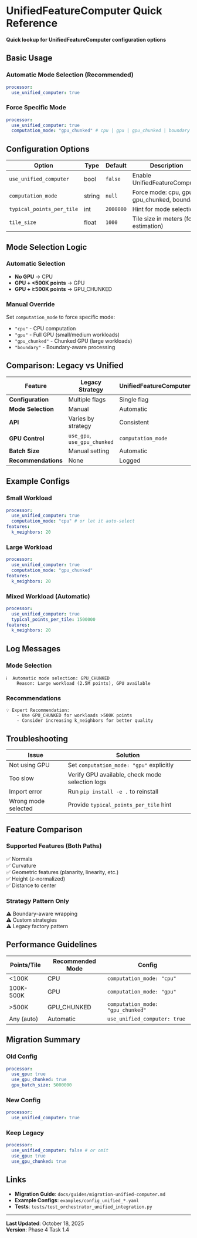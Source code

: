 # UnifiedFeatureComputer Quick Reference

**Quick lookup for UnifiedFeatureComputer configuration options**

## Basic Usage

### Automatic Mode Selection (Recommended)

```yaml
processor:
  use_unified_computer: true
```

### Force Specific Mode

```yaml
processor:
  use_unified_computer: true
  computation_mode: "gpu_chunked" # cpu | gpu | gpu_chunked | boundary
```

## Configuration Options

| Option                    | Type   | Default   | Description                                 |
| ------------------------- | ------ | --------- | ------------------------------------------- |
| `use_unified_computer`    | bool   | `false`   | Enable UnifiedFeatureComputer               |
| `computation_mode`        | string | `null`    | Force mode: cpu, gpu, gpu_chunked, boundary |
| `typical_points_per_tile` | int    | `2000000` | Hint for mode selection                     |
| `tile_size`               | float  | `1000`    | Tile size in meters (for estimation)        |

## Mode Selection Logic

### Automatic Selection

- **No GPU** → CPU
- **GPU + <500K points** → GPU
- **GPU + ≥500K points** → GPU_CHUNKED

### Manual Override

Set `computation_mode` to force specific mode:

- `"cpu"` - CPU computation
- `"gpu"` - Full GPU (small/medium workloads)
- `"gpu_chunked"` - Chunked GPU (large workloads)
- `"boundary"` - Boundary-aware processing

## Comparison: Legacy vs Unified

| Feature             | Legacy Strategy              | UnifiedFeatureComputer |
| ------------------- | ---------------------------- | ---------------------- |
| **Configuration**   | Multiple flags               | Single flag            |
| **Mode Selection**  | Manual                       | Automatic              |
| **API**             | Varies by strategy           | Consistent             |
| **GPU Control**     | `use_gpu`, `use_gpu_chunked` | `computation_mode`     |
| **Batch Size**      | Manual setting               | Automatic              |
| **Recommendations** | None                         | Logged                 |

## Example Configs

### Small Workload

```yaml
processor:
  use_unified_computer: true
  computation_mode: "cpu" # or let it auto-select
features:
  k_neighbors: 20
```

### Large Workload

```yaml
processor:
  use_unified_computer: true
  computation_mode: "gpu_chunked"
features:
  k_neighbors: 20
```

### Mixed Workload (Automatic)

```yaml
processor:
  use_unified_computer: true
  typical_points_per_tile: 1500000
features:
  k_neighbors: 20
```

## Log Messages

### Mode Selection

```
ℹ️  Automatic mode selection: GPU_CHUNKED
    Reason: Large workload (2.5M points), GPU available
```

### Recommendations

```
💡 Expert Recommendation:
    - Use GPU_CHUNKED for workloads >500K points
    - Consider increasing k_neighbors for better quality
```

## Troubleshooting

| Issue               | Solution                                        |
| ------------------- | ----------------------------------------------- |
| Not using GPU       | Set `computation_mode: "gpu"` explicitly        |
| Too slow            | Verify GPU available, check mode selection logs |
| Import error        | Run `pip install -e .` to reinstall             |
| Wrong mode selected | Provide `typical_points_per_tile` hint          |

## Feature Comparison

### Supported Features (Both Paths)

✅ Normals  
✅ Curvature  
✅ Geometric features (planarity, linearity, etc.)  
✅ Height (z-normalized)  
✅ Distance to center

### Strategy Pattern Only

⚠️ Boundary-aware wrapping  
⚠️ Custom strategies  
⚠️ Legacy factory pattern

## Performance Guidelines

| Points/Tile | Recommended Mode | Config                            |
| ----------- | ---------------- | --------------------------------- |
| <100K       | CPU              | `computation_mode: "cpu"`         |
| 100K-500K   | GPU              | `computation_mode: "gpu"`         |
| >500K       | GPU_CHUNKED      | `computation_mode: "gpu_chunked"` |
| Any (auto)  | Automatic        | `use_unified_computer: true`      |

## Migration Summary

### Old Config

```yaml
processor:
  use_gpu: true
  use_gpu_chunked: true
  gpu_batch_size: 5000000
```

### New Config

```yaml
processor:
  use_unified_computer: true
```

### Keep Legacy

```yaml
processor:
  use_unified_computer: false # or omit
  use_gpu: true
  use_gpu_chunked: true
```

## Links

- **Migration Guide**: `docs/guides/migration-unified-computer.md`
- **Example Configs**: `examples/config_unified_*.yaml`
- **Tests**: `tests/test_orchestrator_unified_integration.py`

---

**Last Updated**: October 18, 2025  
**Version**: Phase 4 Task 1.4
